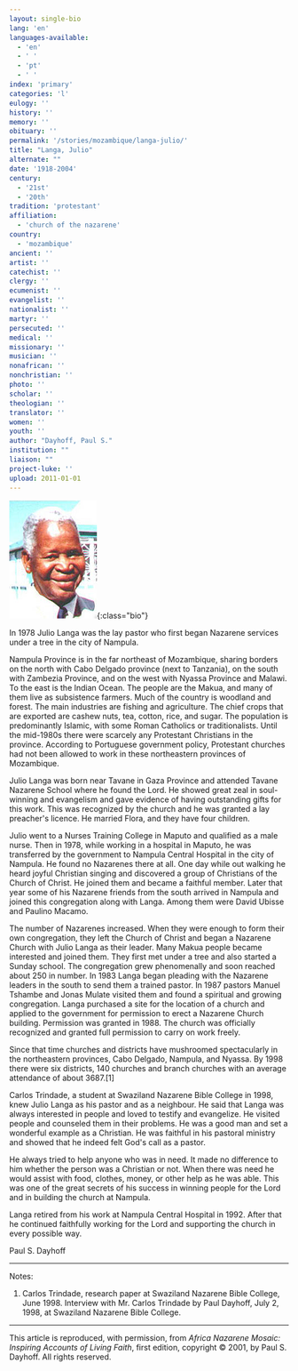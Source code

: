```yaml
---
layout: single-bio
lang: 'en'
languages-available:
  - 'en'
  - ' '
  - 'pt'
  - ' '
index: 'primary'
categories: 'l'
eulogy: ''
history: ''
memory: ''
obituary: ''
permalink: '/stories/mozambique/langa-julio/'
title: "Langa, Julio"
alternate: ""
date: '1918-2004'
century:
  - '21st'
  - '20th'
tradition: 'protestant'
affiliation:
  - 'church of the nazarene'
country:
  - 'mozambique'
ancient: ''
artist: ''
catechist: ''
clergy: ''
ecumenist: ''
evangelist: ''
nationalist: ''
martyr: ''
persecuted: ''
medical: ''
missionary: ''
musician: ''
nonafrican: ''
nonchristian: ''
photo: ''
scholar: ''
theologian: ''
translator: ''
women: ''
youth: ''
author: "Dayhoff, Paul S."
institution: ""
liaison: ""
project-luke: ''
upload: 2011-01-01
---
```


![Julio Langa](/images/bio-pics/mozambique/langa-julio/langa_julio.jpg){:class="bio"}

In 1978 Julio Langa was the lay pastor who first began Nazarene services under a tree in the city of Nampula.

Nampula Province is in the far northeast of Mozambique, sharing borders on the north with Cabo Delgado province (next to Tanzania), on the south with Zambezia  Province, and on the west with Nyassa Province and Malawi. To the east is the Indian Ocean.  The people are the Makua, and many of them live as subsistence farmers.  Much of the country is woodland and forest.  The main industries are fishing and agriculture.  The chief crops that are exported are cashew nuts, tea, cotton, rice, and sugar.  The population is predominantly Islamic, with some Roman Catholics or traditionalists.  Until the mid-1980s there were scarcely any Protestant Christians in the province.  According to Portuguese government policy, Protestant churches had not been allowed to work in these northeastern provinces of Mozambique.

Julio Langa was born near Tavane in Gaza Province and attended Tavane Nazarene School where he found the Lord.  He showed great zeal in soul-winning and evangelism and gave evidence of having outstanding gifts for this work.  This was recognized by the church and he was granted a lay preacher's licence.  He married Flora, and they have four children.

Julio went to a Nurses Training College in Maputo and qualified as a male nurse.  Then in 1978, while working in a hospital in Maputo, he was transferred by the government to Nampula Central Hospital in the city of Nampula.  He found no Nazarenes there at all.  One day while out walking he  heard joyful Christian singing and discovered a group of Christians of the Church of Christ.  He joined them and became a faithful member.  Later that year some of his Nazarene friends  from the south  arrived in Nampula and joined this congregation along with Langa.  Among them were David Ubisse and Paulino Macamo.

The number of Nazarenes increased. When they were enough to form their own congregation, they left the Church of Christ and began a Nazarene Church with Julio Langa as their leader.  Many Makua people became interested and joined them.  They first met under a tree and also started a Sunday school.  The congregation grew phenomenally and soon reached about 250 in number.  In 1983 Langa began pleading with the Nazarene leaders in the south to send them a trained pastor.  In 1987 pastors Manuel Tshambe and Jonas Mulate visited them and found a spiritual and growing congregation.  Langa purchased a site for the location of a church and applied to the government for permission to erect a Nazarene Church building.  Permission was granted in 1988.  The church was officially recognized and granted full permission to carry on work freely.

Since that time churches and districts have mushroomed spectacularly in the northeastern provinces, Cabo Delgado, Nampula, and Nyassa.  By 1998 there were six districts, 140 churches and branch churches with an average attendance of about 3687.[1]

Carlos Trindade, a student at Swaziland Nazarene Bible College in 1998, knew Julio Langa as his pastor and as a neighbour.  He said that Langa was always interested in people and loved to testify and evangelize.  He visited people and counseled them in their problems.  He was a good man and set a wonderful example as a Christian.  He was faithful in his pastoral ministry and showed that he indeed felt God's call as a pastor.

He always tried to help anyone who was in need.  It made no difference to him whether the person was a  Christian  or not.  When there was need he would assist with food, clothes, money, or other help as he was able.  This was one of the great secrets of his success in winning people for the Lord and in building the church at Nampula.

Langa retired from his work at Nampula Central Hospital in 1992.  After that he continued faithfully working for the Lord and supporting the church in every possible way.

Paul S. Dayhoff

---

Notes:

1. Carlos Trindade, research paper at Swaziland Nazarene Bible College, June 1998.  Interview with Mr. Carlos Trindade by Paul Dayhoff, July 2, 1998, at Swaziland Nazarene Bible College.

---

This article is reproduced, with permission, from *Africa Nazarene Mosaic: Inspiring Accounts of Living Faith*, first edition, copyright &copy; 2001, by Paul S. Dayhoff.  All rights reserved.